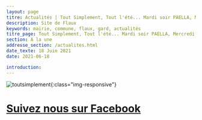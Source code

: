 ```yaml
---
layout: page
titre: Actualités | Tout Simplement, Tout l'été... Mardi soir PAELLA, Mercredi au Samedi soir TAPAS
description: Site de Flaux
keywords: mairie, commune, flaux, gard, actualités
titre_page: Tout Simplement, Tout l'été... Mardi soir PAELLA, Mercredi au Samedi soir TAPAS
section: À la une
addresse_section: /actualites.html
date_texte: 18 Juin 2021
date: 2021-06-18

introduction: 
---
```



![toutsimplement](/assets/illustrations/tapas2021.png){:class="img-responsive"}


# [Suivez nous sur Facebook](https://www.facebook.com/toutsimplement.flaux/)
